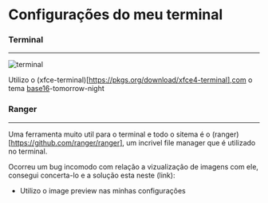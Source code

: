 Configurações do meu terminal
=============================

### Terminal
------------

![terminal](https://github.com/luiznux/luiznux-config/blob/master/images/terminal-sample.png)



Utilizo o (xfce-terminal)[https://pkgs.org/download/xfce4-terminal],com o tema [base16](https://github.com/afq984/base16-xfce4-terminal)-tomorrow-night


### Ranger
----------
Uma ferramenta muito util para o terminal e todo o sitema é o (ranger)[https://github.com/ranger/ranger], um incrivel file manager que é utilizado no terminal.

Ocorreu um bug incomodo com relação a vizualização de imagens com ele, consegui concerta-lo e a solução esta neste (link):

* Utilizo o image preview nas minhas configurações
















